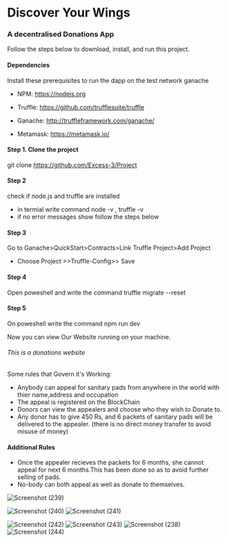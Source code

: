 # Discover Your Wings

### A decentralised Donations App
Follow the steps below to download, install, and run this project.

#### Dependencies
Install these prerequisites to run the dapp on the test network ganache

* NPM: https://nodejs.org

* Truffle: https://github.com/trufflesuite/truffle

* Ganache: http://truffleframework.com/ganache/

* Metamask: https://metamask.io/

#### Step 1. Clone the project
git clone https://github.com/Excess-3/Project

#### Step 2
check if node.js and truffle are installed
* in termial write command      node -v , truffle -v
* if no error messages show follow the steps below

#### Step 3
Go to Ganache>QuickStart>Contracts>Link Truffle Project>Add Project
* Choose Project >>Truffle-Config>> Save
#### Step 4
Open poweshell and write the command truffle migrate --reset

#### Step 5
On poweshell write the command npm run dev

Now you can view Our Website running on your machine.

###### This is a donations website
Some rules that Govern it's Working:
* Anybody can appeal for sanitary pads from anywhere in the world with thier name,address and occupation
* The appeal is registered on the BlockChain
* Donors can view the appealers and choose who they wish to Donate to.
* Any donor has to give 450 Rs, and 6 packets of sanitary pads will be delivered to the appealer. (there is no direct money transfer to avoid misuse of money)
#### Additional Rules
* Once the appealer recieves the packets for 6 months, she cannot appeal for next 6 months.This has been done so as to avoid further selling of pads.
* No-body can both appeal as well as donate to themselves.


![Screenshot (239)](https://user-images.githubusercontent.com/76619050/107145345-d8371000-6966-11eb-8be5-0289a23232a2.png)

![Screenshot (240)](https://user-images.githubusercontent.com/76619050/107145444-79be6180-6967-11eb-845b-a1bc3cd00b82.png)
![Screenshot (241)](https://user-images.githubusercontent.com/76619050/107145451-8478f680-6967-11eb-9dd5-ba15ca8d9164.png)

![Screenshot (242)](https://user-images.githubusercontent.com/76619050/107145454-8773e700-6967-11eb-92f2-6559a142010a.png)
![Screenshot (243)](https://user-images.githubusercontent.com/76619050/107145455-893daa80-6967-11eb-9074-a39fac5f4593.png)
![Screenshot (238)](https://user-images.githubusercontent.com/76619050/107145459-935fa900-6967-11eb-9497-b79aa5cf61b2.png)
![Screenshot (244)](https://user-images.githubusercontent.com/76619050/107145496-ee919b80-6967-11eb-8856-674df78d7a0d.png)
